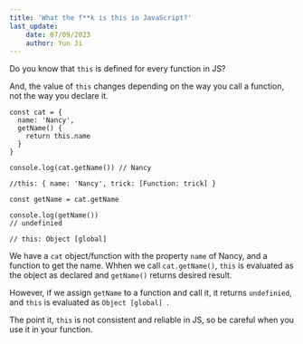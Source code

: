 ```yaml
---
title: 'What the f**k is this in JavaScript?'
last_update: 
    date: 07/09/2023
    author: Yun Ji
---
```


Do you know that `this` is defined for every function in JS?

And, the value of `this` changes depending on the way you call a function, not the way you declare it.

```
const cat = {
  name: 'Nancy',
  getName() {
    return this.name
  }
}

console.log(cat.getName()) // Nancy

//this: { name: 'Nancy', trick: [Function: trick] }

const getName = cat.getName

console.log(getName())
// undefinied

// this: Object [global] 
```

We have a `cat` object/function with the property `name` of Nancy, and a function to get the name. 
Whhen we call `cat.getName()`, `this` is evaluated as the object as declared and `getName()` returns desired result.

However, if we assign `getName` to a function and call it, it returns `undefinied`, and `this` is evaluated as `Object [global] `.

The point it, `this` is not consistent and reliable in JS, so be careful when you use it in your function.



